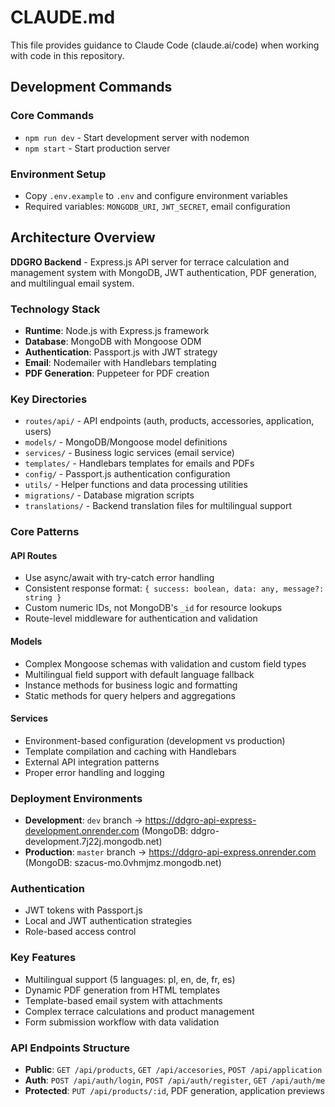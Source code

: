 # CLAUDE.md

This file provides guidance to Claude Code (claude.ai/code) when working with code in this repository.

## Development Commands

### Core Commands
- `npm run dev` - Start development server with nodemon
- `npm start` - Start production server

### Environment Setup
- Copy `.env.example` to `.env` and configure environment variables
- Required variables: `MONGODB_URI`, `JWT_SECRET`, email configuration

## Architecture Overview

**DDGRO Backend** - Express.js API server for terrace calculation and management system with MongoDB, JWT authentication, PDF generation, and multilingual email system.

### Technology Stack
- **Runtime**: Node.js with Express.js framework
- **Database**: MongoDB with Mongoose ODM  
- **Authentication**: Passport.js with JWT strategy
- **Email**: Nodemailer with Handlebars templating
- **PDF Generation**: Puppeteer for PDF creation

### Key Directories
- `routes/api/` - API endpoints (auth, products, accessories, application, users)
- `models/` - MongoDB/Mongoose model definitions
- `services/` - Business logic services (email service)
- `templates/` - Handlebars templates for emails and PDFs
- `config/` - Passport.js authentication configuration
- `utils/` - Helper functions and data processing utilities
- `migrations/` - Database migration scripts
- `translations/` - Backend translation files for multilingual support

### Core Patterns

#### API Routes
- Use async/await with try-catch error handling
- Consistent response format: `{ success: boolean, data: any, message?: string }`
- Custom numeric IDs, not MongoDB's `_id` for resource lookups
- Route-level middleware for authentication and validation

#### Models
- Complex Mongoose schemas with validation and custom field types
- Multilingual field support with default language fallback  
- Instance methods for business logic and formatting
- Static methods for query helpers and aggregations

#### Services
- Environment-based configuration (development vs production)
- Template compilation and caching with Handlebars
- External API integration patterns
- Proper error handling and logging

### Deployment Environments
- **Development**: `dev` branch → https://ddgro-api-express-development.onrender.com (MongoDB: ddgro-development.7j22j.mongodb.net)
- **Production**: `master` branch → https://ddgro-api-express.onrender.com (MongoDB: szacus-mo.0vhmjmz.mongodb.net)

### Authentication
- JWT tokens with Passport.js
- Local and JWT authentication strategies
- Role-based access control

### Key Features
- Multilingual support (5 languages: pl, en, de, fr, es)  
- Dynamic PDF generation from HTML templates
- Template-based email system with attachments
- Complex terrace calculations and product management
- Form submission workflow with data validation

### API Endpoints Structure
- **Public**: `GET /api/products`, `GET /api/accesories`, `POST /api/application`
- **Auth**: `POST /api/auth/login`, `POST /api/auth/register`, `GET /api/auth/me`
- **Protected**: `PUT /api/products/:id`, PDF generation, application previews